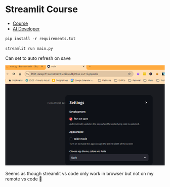 # Streamlit Course

- [Course](https://www.youtube.com/watch?v=o8p7uQCGD0U)
- [AI Developer](https://offers.hubspot.com/techwithtim-developer-checklist?utm_source=youtube&utm_medium=social&utm_campaign=CR00455Oct2024_TechWithTim%2Fpartner_youtube)

```py
pip install -r requirements.txt
```

```py
streamlit run main.py
```

Can set to auto refresh on save

![alt text](images/image.png)

Seems as though streamlit vs code only work in browser but not on my remote vs code 🤷
